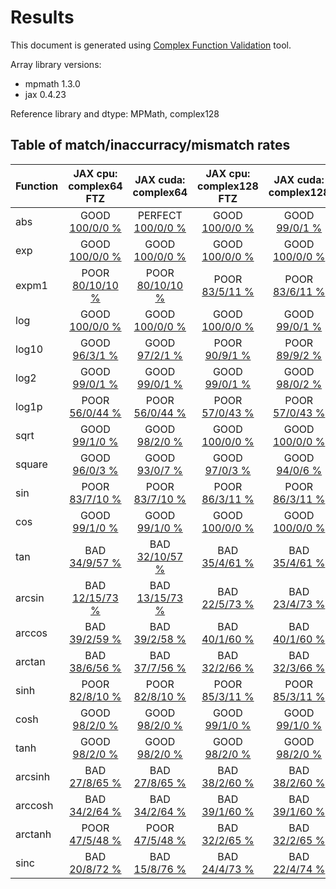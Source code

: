 
# Results

This document is generated using [Complex Function Validation](https://github.com/pearu/complex_function_validation) tool.

Array library versions:
- mpmath 1.3.0
- jax 0.4.23

Reference library and dtype: MPMath, complex128

## Table of match/inaccurracy/mismatch rates

 | Function | JAX cpu: complex64 FTZ | JAX cuda: complex64 | JAX cpu: complex128 FTZ | JAX cuda: complex128 | 
 | :---- | :----: | :----: | :----: | :----: | 
 | abs | GOOD [100/0/0 %](data/abs_MPMath_complex128_cpu_versus_JAX_complex64_cpu.txt) | PERFECT [100/0/0 %](data/abs_MPMath_complex128_cpu_versus_JAX_complex64_cuda.txt) | GOOD [100/0/0 %](data/abs_MPMath_complex128_cpu_versus_JAX_complex128_cpu.txt) | GOOD [99/0/1 %](data/abs_MPMath_complex128_cpu_versus_JAX_complex128_cuda.txt) | 
 | exp | GOOD [100/0/0 %](data/exp_MPMath_complex128_cpu_versus_JAX_complex64_cpu.txt) | GOOD [100/0/0 %](data/exp_MPMath_complex128_cpu_versus_JAX_complex64_cuda.txt) | GOOD [100/0/0 %](data/exp_MPMath_complex128_cpu_versus_JAX_complex128_cpu.txt) | GOOD [100/0/0 %](data/exp_MPMath_complex128_cpu_versus_JAX_complex128_cuda.txt) | 
 | expm1 | POOR [80/10/10 %](data/expm1_MPMath_complex128_cpu_versus_JAX_complex64_cpu.txt) | POOR [80/10/10 %](data/expm1_MPMath_complex128_cpu_versus_JAX_complex64_cuda.txt) | POOR [83/5/11 %](data/expm1_MPMath_complex128_cpu_versus_JAX_complex128_cpu.txt) | POOR [83/6/11 %](data/expm1_MPMath_complex128_cpu_versus_JAX_complex128_cuda.txt) | 
 | log | GOOD [100/0/0 %](data/log_MPMath_complex128_cpu_versus_JAX_complex64_cpu.txt) | GOOD [100/0/0 %](data/log_MPMath_complex128_cpu_versus_JAX_complex64_cuda.txt) | GOOD [100/0/0 %](data/log_MPMath_complex128_cpu_versus_JAX_complex128_cpu.txt) | GOOD [99/0/1 %](data/log_MPMath_complex128_cpu_versus_JAX_complex128_cuda.txt) | 
 | log10 | GOOD [96/3/1 %](data/log10_MPMath_complex128_cpu_versus_JAX_complex64_cpu.txt) | GOOD [97/2/1 %](data/log10_MPMath_complex128_cpu_versus_JAX_complex64_cuda.txt) | POOR [90/9/1 %](data/log10_MPMath_complex128_cpu_versus_JAX_complex128_cpu.txt) | POOR [89/9/2 %](data/log10_MPMath_complex128_cpu_versus_JAX_complex128_cuda.txt) | 
 | log2 | GOOD [99/0/1 %](data/log2_MPMath_complex128_cpu_versus_JAX_complex64_cpu.txt) | GOOD [99/0/1 %](data/log2_MPMath_complex128_cpu_versus_JAX_complex64_cuda.txt) | GOOD [99/0/1 %](data/log2_MPMath_complex128_cpu_versus_JAX_complex128_cpu.txt) | GOOD [98/0/2 %](data/log2_MPMath_complex128_cpu_versus_JAX_complex128_cuda.txt) | 
 | log1p | POOR [56/0/44 %](data/log1p_MPMath_complex128_cpu_versus_JAX_complex64_cpu.txt) | POOR [56/0/44 %](data/log1p_MPMath_complex128_cpu_versus_JAX_complex64_cuda.txt) | POOR [57/0/43 %](data/log1p_MPMath_complex128_cpu_versus_JAX_complex128_cpu.txt) | POOR [57/0/43 %](data/log1p_MPMath_complex128_cpu_versus_JAX_complex128_cuda.txt) | 
 | sqrt | GOOD [99/1/0 %](data/sqrt_MPMath_complex128_cpu_versus_JAX_complex64_cpu.txt) | GOOD [98/2/0 %](data/sqrt_MPMath_complex128_cpu_versus_JAX_complex64_cuda.txt) | GOOD [100/0/0 %](data/sqrt_MPMath_complex128_cpu_versus_JAX_complex128_cpu.txt) | GOOD [100/0/0 %](data/sqrt_MPMath_complex128_cpu_versus_JAX_complex128_cuda.txt) | 
 | square | GOOD [96/0/3 %](data/square_MPMath_complex128_cpu_versus_JAX_complex64_cpu.txt) | GOOD [93/0/7 %](data/square_MPMath_complex128_cpu_versus_JAX_complex64_cuda.txt) | GOOD [97/0/3 %](data/square_MPMath_complex128_cpu_versus_JAX_complex128_cpu.txt) | GOOD [94/0/6 %](data/square_MPMath_complex128_cpu_versus_JAX_complex128_cuda.txt) | 
 | sin | POOR [83/7/10 %](data/sin_MPMath_complex128_cpu_versus_JAX_complex64_cpu.txt) | POOR [83/7/10 %](data/sin_MPMath_complex128_cpu_versus_JAX_complex64_cuda.txt) | POOR [86/3/11 %](data/sin_MPMath_complex128_cpu_versus_JAX_complex128_cpu.txt) | POOR [86/3/11 %](data/sin_MPMath_complex128_cpu_versus_JAX_complex128_cuda.txt) | 
 | cos | GOOD [99/1/0 %](data/cos_MPMath_complex128_cpu_versus_JAX_complex64_cpu.txt) | GOOD [99/1/0 %](data/cos_MPMath_complex128_cpu_versus_JAX_complex64_cuda.txt) | GOOD [100/0/0 %](data/cos_MPMath_complex128_cpu_versus_JAX_complex128_cpu.txt) | GOOD [100/0/0 %](data/cos_MPMath_complex128_cpu_versus_JAX_complex128_cuda.txt) | 
 | tan | BAD [34/9/57 %](data/tan_MPMath_complex128_cpu_versus_JAX_complex64_cpu.txt) | BAD [32/10/57 %](data/tan_MPMath_complex128_cpu_versus_JAX_complex64_cuda.txt) | BAD [35/4/61 %](data/tan_MPMath_complex128_cpu_versus_JAX_complex128_cpu.txt) | BAD [35/4/61 %](data/tan_MPMath_complex128_cpu_versus_JAX_complex128_cuda.txt) | 
 | arcsin | BAD [12/15/73 %](data/arcsin_MPMath_complex128_cpu_versus_JAX_complex64_cpu.txt) | BAD [13/15/73 %](data/arcsin_MPMath_complex128_cpu_versus_JAX_complex64_cuda.txt) | BAD [22/5/73 %](data/arcsin_MPMath_complex128_cpu_versus_JAX_complex128_cpu.txt) | BAD [23/4/73 %](data/arcsin_MPMath_complex128_cpu_versus_JAX_complex128_cuda.txt) | 
 | arccos | BAD [39/2/59 %](data/arccos_MPMath_complex128_cpu_versus_JAX_complex64_cpu.txt) | BAD [39/2/58 %](data/arccos_MPMath_complex128_cpu_versus_JAX_complex64_cuda.txt) | BAD [40/1/60 %](data/arccos_MPMath_complex128_cpu_versus_JAX_complex128_cpu.txt) | BAD [40/1/60 %](data/arccos_MPMath_complex128_cpu_versus_JAX_complex128_cuda.txt) | 
 | arctan | BAD [38/6/56 %](data/arctan_MPMath_complex128_cpu_versus_JAX_complex64_cpu.txt) | BAD [37/7/56 %](data/arctan_MPMath_complex128_cpu_versus_JAX_complex64_cuda.txt) | BAD [32/2/66 %](data/arctan_MPMath_complex128_cpu_versus_JAX_complex128_cpu.txt) | BAD [32/3/66 %](data/arctan_MPMath_complex128_cpu_versus_JAX_complex128_cuda.txt) | 
 | sinh | POOR [82/8/10 %](data/sinh_MPMath_complex128_cpu_versus_JAX_complex64_cpu.txt) | POOR [82/8/10 %](data/sinh_MPMath_complex128_cpu_versus_JAX_complex64_cuda.txt) | POOR [85/3/11 %](data/sinh_MPMath_complex128_cpu_versus_JAX_complex128_cpu.txt) | POOR [85/3/11 %](data/sinh_MPMath_complex128_cpu_versus_JAX_complex128_cuda.txt) | 
 | cosh | GOOD [98/2/0 %](data/cosh_MPMath_complex128_cpu_versus_JAX_complex64_cpu.txt) | GOOD [98/2/0 %](data/cosh_MPMath_complex128_cpu_versus_JAX_complex64_cuda.txt) | GOOD [99/1/0 %](data/cosh_MPMath_complex128_cpu_versus_JAX_complex128_cpu.txt) | GOOD [99/1/0 %](data/cosh_MPMath_complex128_cpu_versus_JAX_complex128_cuda.txt) | 
 | tanh | GOOD [98/2/0 %](data/tanh_MPMath_complex128_cpu_versus_JAX_complex64_cpu.txt) | GOOD [98/2/0 %](data/tanh_MPMath_complex128_cpu_versus_JAX_complex64_cuda.txt) | GOOD [98/2/0 %](data/tanh_MPMath_complex128_cpu_versus_JAX_complex128_cpu.txt) | GOOD [98/2/0 %](data/tanh_MPMath_complex128_cpu_versus_JAX_complex128_cuda.txt) | 
 | arcsinh | BAD [27/8/65 %](data/arcsinh_MPMath_complex128_cpu_versus_JAX_complex64_cpu.txt) | BAD [27/8/65 %](data/arcsinh_MPMath_complex128_cpu_versus_JAX_complex64_cuda.txt) | BAD [38/2/60 %](data/arcsinh_MPMath_complex128_cpu_versus_JAX_complex128_cpu.txt) | BAD [38/2/60 %](data/arcsinh_MPMath_complex128_cpu_versus_JAX_complex128_cuda.txt) | 
 | arccosh | BAD [34/2/64 %](data/arccosh_MPMath_complex128_cpu_versus_JAX_complex64_cpu.txt) | BAD [34/2/64 %](data/arccosh_MPMath_complex128_cpu_versus_JAX_complex64_cuda.txt) | BAD [39/1/60 %](data/arccosh_MPMath_complex128_cpu_versus_JAX_complex128_cpu.txt) | BAD [39/1/60 %](data/arccosh_MPMath_complex128_cpu_versus_JAX_complex128_cuda.txt) | 
 | arctanh | POOR [47/5/48 %](data/arctanh_MPMath_complex128_cpu_versus_JAX_complex64_cpu.txt) | POOR [47/5/48 %](data/arctanh_MPMath_complex128_cpu_versus_JAX_complex64_cuda.txt) | BAD [32/2/65 %](data/arctanh_MPMath_complex128_cpu_versus_JAX_complex128_cpu.txt) | BAD [32/2/65 %](data/arctanh_MPMath_complex128_cpu_versus_JAX_complex128_cuda.txt) | 
 | sinc | BAD [20/8/72 %](data/sinc_MPMath_complex128_cpu_versus_JAX_complex64_cpu.txt) | BAD [15/8/76 %](data/sinc_MPMath_complex128_cpu_versus_JAX_complex64_cuda.txt) | BAD [24/4/73 %](data/sinc_MPMath_complex128_cpu_versus_JAX_complex128_cpu.txt) | BAD [22/4/74 %](data/sinc_MPMath_complex128_cpu_versus_JAX_complex128_cuda.txt) | 
